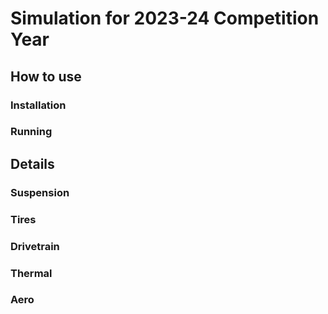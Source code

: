 # Simulation for 2023-24 Competition Year

## How to use

### Installation

### Running

## Details

### Suspension

### Tires

### Drivetrain

### Thermal

### Aero
